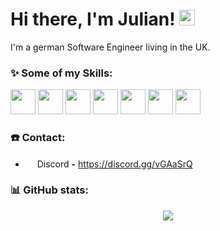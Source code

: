 # Hi there, I'm Julian! <img src="https://github.com/TheDudeThatCode/TheDudeThatCode/blob/master/Assets/Hi.gif" width="25px">

I'm a german Software Engineer living in the UK.

### :sparkles: Some of my Skills:
<p align="left">
  <img src="https://img.icons8.com/color/48/000000/java-coffee-cup-logo.png" height="auto" width="40px">
  <img src="https://www.vectorlogo.zone/logos/git-scm/git-scm-icon.svg" height="auto" width="40px">
  <img src="https://raw.githubusercontent.com/Rainnny7/Rainnny7/master/assets/mysql.svg" height="40" width="40px">
  <img src="https://raw.githubusercontent.com/Rainnny7/Rainnny7/master/assets/redis.svg" height="40" width="40px">
  <img src="https://raw.githubusercontent.com/Rainnny7/Rainnny7/master/assets/mongodb.svg" height="40" width="40px">
  <img src="https://cdn.worldvectorlogo.com/logos/c--4.svg" height="40" width="40px">
  <img src="https://devblogs.microsoft.com/dotnet/wp-content/uploads/sites/10/2019/04/BrandBlazor_big_with_border.png" height="40" width="40px">
</p>

<!---
### :hammer: Recent projects:
- &nbsp;CraftingGames **-** CraftingGames is a minecraft network.
- &nbsp;CrashFix **-** CrashFix is an AntiCrash against Spigot-Crash exploits, the performance of the main thread is kept at the highest level.
-->

### ☎️ Contact:
- <img src="https://raw.githubusercontent.com/Rainnny7/Rainnny7/master/assets/discord.svg" width="15px"> Discord **-** https://discord.gg/vGAaSrQ

### :bar_chart: GitHub stats:
<p align="center">
  <img src="https://github-readme-stats.vercel.app/api?username=JulianDev24&show_icons=true&theme=radical" />
</p>
